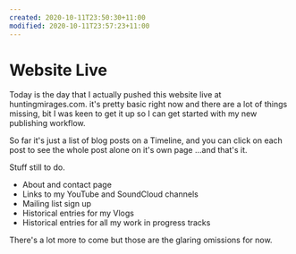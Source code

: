 ```yaml
---
created: 2020-10-11T23:50:30+11:00
modified: 2020-10-11T23:57:23+11:00
---
```


# Website Live

Today is the day that I actually pushed this website live at huntingmirages.com. it's pretty basic right now and there are a lot of things missing, bit I was keen to get it up so I can get started with my new publishing workflow.

So far it's just a list of blog posts on a Timeline, and you can click on each post to see the whole post alone on it's own page ...and that's it.

Stuff still to do.
- About and contact page
- Links to my YouTube and SoundCloud channels
- Mailing list sign up
- Historical entries for my Vlogs
- Historical entries for all my work in progress tracks

There's a lot more to come but those are the glaring omissions for now.